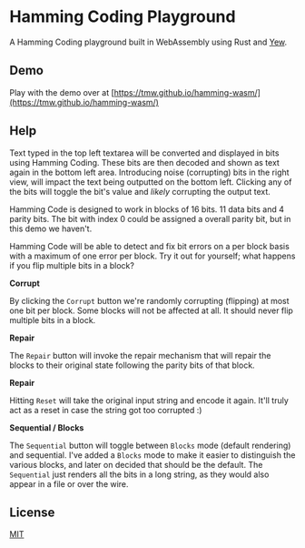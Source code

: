 # Hamming Coding Playground

A Hamming Coding playground built in WebAssembly using Rust and [Yew](https://yew.rs/docs/en/).

## Demo
Play with the demo over at [https://tmw.github.io/hamming-wasm/](https://tmw.github.io/hamming-wasm/)

## Help

Text typed in the top left textarea will be converted and displayed in bits using Hamming Coding. These bits are then decoded and shown as text again in the bottom left area. Introducing noise (corrupting) bits in the right view, will impact the text being outputted on the bottom left. Clicking any of the bits will toggle the bit's value and _likely_ corrupting the output text.

Hamming Code is designed to work in blocks of 16 bits. 11 data bits and 4 parity bits. The bit with index 0 could be assigned a overall parity bit, but in this demo we haven't.

Hamming Code will be able to detect and fix bit errors on a per block basis with a maximum of one error per block. Try it out for yourself; what happens if you flip multiple bits in a block?

**Corrupt**

By clicking the `Corrupt` button we're randomly corrupting (flipping) at most one bit per block. Some blocks will not be affected at all. It should never flip multiple bits in a block.

**Repair**

The `Repair` button will invoke the repair mechanism that will repair the blocks to their original state following the parity bits of that block.

**Repair**

Hitting `Reset` will take the original input string and encode it again. It'll truly act as a reset in case the string got too corrupted :)

**Sequential / Blocks**

The `Sequential` button will toggle between `Blocks` mode (default rendering) and sequential. I've added a `Blocks` mode to make it easier to distinguish the various blocks, and later on decided that should be the default. The `Sequential` just renders all the bits in a long string, as they would also appear in a file or over the wire.

## License
[MIT](LICENSE)
